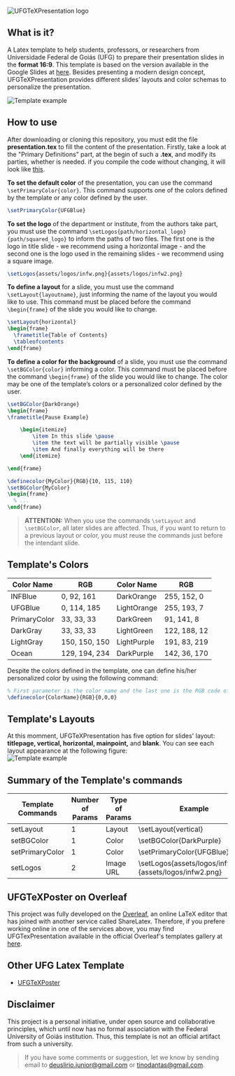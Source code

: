 ![UFGTeXPresentation logo](https://raw.githubusercontent.com/deuslirio/UFGTeX-Presentation/master/readme/ufgtexpresentation.png)

## What is it?

A Latex template to help students, professors, or researchers from Universidade Federal de Goiás (UFG) to prepare their presentation slides in the **format 16:9**. This template is based on the version available in the Google Slides at [here](https://docs.google.com/presentation/d/1NSXSP5SnpIE0fsVCebAj9x2UfSAlGvlGEEt0zA_y2aE). Besides presenting a modern design concept, UFGTeXPresentation provides different slides’ layouts and color schemas to personalize the presentation.

![Template example](https://raw.githubusercontent.com/deuslirio/UFGTeX-Presentation/master/readme/title_layout_print.png)

## How to use

After downloading or cloning this repository, you must edit the file **presentation.tex** to fill the content of the presentation. Firstly, take a look at the "Primary Definitions" part, at the begin of such a **.tex**, and modify its parties, whether is needed. if you compile the code without changing, it will look like [this](https://github.com/deuslirio/UFGTeX-Presentation/blob/master/figs/UFGTeX_Presentation.pdf).

**To set the default color** of the presentation, you can use the command `\setPrimaryColor{color}`. This command supports one of the colors defined by the template or any color defined by the user.

```tex
\setPrimaryColor{UFGBlue}
```

**To set the logo** of the department or institute, from the authors take part, you must use the command `\setLogos{path/horizontal_logo}{path/squared_logo}` to inform the paths of two files. The first one is the logo in title slide - we recommend using a horizontal image - and the second one is the logo used in the remaining slides - we recommend using a square image.

```tex
\setLogos{assets/logos/infw.png}{assets/logos/infw2.png}
```

**To define a layout** for a slide, you must use the command `\setLayout{layoutname}`, just informing the name of the layout you would like to use. This command must be placed before the command `\begin{frame}` of the slide you would like to change.

```tex
\setLayout{horizontal}
\begin{frame}
  \frametitle{Table of Contents}
  \tableofcontents
\end{frame}
```

**To define a color for the background** of a slide, you must use the command `\setBGColor{color}` informing a color. This command must be placed before the command `\begin{frame}` of the slide you would like to change. The color may be one of the template’s colors or a personalized color defined by the user.

```tex
\setBGColor{DarkOrange}
\begin{frame}
\frametitle{Pause Example}

    \begin{itemize}
        \item In this slide \pause
        \item the text will be partially visible \pause
        \item And finally everything will be there
    \end{itemize}

\end{frame}
```

```tex
\definecolor{MyColor}{RGB}{10, 115, 110}
\setBGColor{MyColor}
\begin{frame}
  % ...
\end{frame}
```

> **ATTENTION:** When you use the commands `\setLayout` and `\setBGColor`, all later slides are affected. Thus, if you want to return to a previous layout or color, you must reuse the commands just before the intendant slide.

## Template's Colors

| Color Name   | RGB           | Color Name  | RGB          |
| ------------ | ------------- | ----------- | ------------ |
| INFBlue      | 0, 92, 161    | DarkOrange  | 255, 152, 0  |
| UFGBlue      | 0, 114, 185   | LightOrange | 255, 193, 7  |
| PrimaryColor | 33, 33, 33    | DarkGreen   | 91, 141, 8   |
| DarkGray     | 33, 33, 33    | LightGreen  | 122, 188, 12 |
| LightGray    | 150, 150, 150 | LightPurple | 191, 83, 219 |
| Ocean        | 129, 194, 234 | DarkPurple  | 142, 36, 170 |

Despite the colors defined in the template, one can define his/her personalized color by using the following command:

```tex
% First parameter is the color name and the last one is the RGB code of the color
\definecolor{ColorName}{RGB}{0,0,0}
```

## Template's Layouts

At this momment, UFGTeXPresentation has five option for slides' layout: **titlepage, vertical, horizontal, mainpoint,** and **blank**. You can see each layout appearance at the following figure:  
 ![Template example](https://raw.githubusercontent.com/deuslirio/UFGTeX-Presentation/master/readme/layouts.png)

## Summary of the Template's commands

| Template Commands | Number of Params | Type of Params | Example                                                  |
| ----------------- | ---------------- | -------------- | -------------------------------------------------------- |
| setLayout         | 1                | Layout         | \setLayout{vertical}                                     |
| setBGColor        | 1                | Color          | \setBGColor{DarkPurple}                                  |
| setPrimaryColor   | 1                | Color          | \setPrimaryColor{UFGBlue}                                |
| setLogos          | 2                | Image URL      | \setLogos{assets/logos/infw.png}{assets/logos/infw2.png} |

## UFGTeXPoster on Overleaf

This project was fully developed on the [Overleaf](https://www.overleaf.com), an online LaTeX editor that has joined with another service called ShareLatex. Therefore, if you prefere working online in one of the services above, you may find UFGTexPresentation available in the official Overleaf's templates gallery at [here](https://www.overleaf.com/latex/templates/ufgtex-presentation/zhvynsrvwnrg).

## Other UFG Latex Template

- [UFGTeXPoster](https://github.com/altinodantas/ufgtexposter)

## Disclaimer

This project is a personal initiative, under open source and collaborative principles, which until now has no formal association with the Federal University of Goiás institution. Thus, this template is not an official artifact from such a university.

> If you have some comments or suggestion, let we know by sending email to deuslirio.junior@gmail.com or tinodantas@gmail.com.
